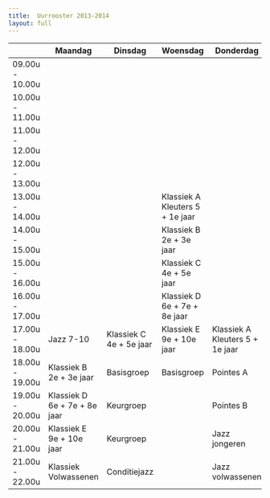 ```yaml
---
title:  Uurrooster 2013-2014
layout: full
---
```

<table id="uurrooster" class="table table-striped table-bordered table-condensed">
  <thead>
    <tr>
      <th></th>
      <th>Maandag</th>
      <th>Dinsdag</th>
      <th>Woensdag</th>
      <th>Donderdag</th>
      <th>Vrijdag</th>
      <th>Zaterdag</th>
    </tr>
  </thead>
  <tbody>
    <tr>
      <td>09.00u - 10.00u</td>
      <td></td>
      <td></td>
      <td></td>
      <td></td>
      <td></td>
      <td>Klassiek B<br/> 2e + 3e jaar</td>
    </tr>
    <tr>
      <td>10.00u - 11.00u</td>
      <td></td>
      <td></td>
      <td></td>
      <td></td>
      <td></td>
      <td>Basisgroep</td>
    </tr>
    <tr>
      <td>11.00u - 12.00u</td>
      <td></td>
      <td></td>
      <td></td>
      <td></td>
      <td></td>
      <td>Variatieklas</td>
    </tr>
    <tr>
      <td>12.00u - 13.00u</td>
      <td></td>
      <td></td>
      <td></td>
      <td></td>
      <td></td>
      <td>Variatieklas</td>
    </tr>
    <tr>
      <td>13.00u - 14.00u</td>
      <td></td>
      <td></td>
      <td>Klassiek A<br/>Kleuters 5 + 1e jaar</td>
      <td></td>
      <td></td>
      <td>Klassiek A<br/>Kleuters 5 + 1e jaar</td>
    </tr>
    <tr>
      <td>14.00u - 15.00u</td>
      <td></td>
      <td></td>
      <td>Klassiek B<br/>2e + 3e jaar</td>
      <td></td>
      <td></td>
      <td>Kleuterballet<br/>vanaf 4 jaar</td>
    </tr>
    <tr>
      <td>15.00u - 16.00u</td>
      <td></td>
      <td></td>
      <td>Klassiek C<br/>4e + 5e jaar</td>
      <td></td>
      <td></td>
      <td>Modern A</td>
    </tr>
    <tr>
      <td>16.00u - 17.00u</td>
      <td></td>
      <td></td>
      <td>Klassiek D<br/>6e + 7e + 8e jaar</td>
      <td></td>
      <td></td>
      <td>Modern B</td>
    </tr>
    <tr>
      <td>17.00u - 18.00u</td>
      <td>Jazz 7-10</td>
      <td>Klassiek C<br/>4e + 5e jaar</td>
      <td>Klassiek E<br/>9e + 10e jaar</td>
      <td>Klassiek A<br/>Kleuters 5 + 1e jaar</td>
      <td>Jazz 10-12</td>
      <td></td>
    </tr>
    <tr>
      <td>18.00u - 19.00u</td>
      <td>Klassiek B<br/>2e + 3e jaar</td>
      <td>Basisgroep</td>
      <td>Basisgroep</td>
      <td>Pointes A</td>
      <td>Basisgroep</td>
      <td></td>
    </tr>
    <tr>
      <td>19.00u - 20.00u</td>
      <td>Klassiek D<br/>6e + 7e + 8e jaar</td>
      <td>Keurgroep</td>
      <td></td>
      <td>Pointes B</td>
      <td>Klassiek E<br/>9e + 10e jaar</td>
      <td></td>
    </tr>
    <tr>
      <td>20.00u - 21.00u</td>
      <td>Klassiek E<br/>9e + 10e jaar</td>
      <td>Keurgroep</td>
      <td></td>
      <td>Jazz jongeren</td>
      <td>Keurgroep</td>
      <td></td>
    </tr>
    <tr>
      <td>21.00u - 22.00u</td>
      <td>Klassiek Volwassenen</td>
      <td>Conditiejazz</td>
      <td></td>
      <td>Jazz volwassenen</td>
      <td>Jazz gevorderden</td>
      <td></td>
    </tr>
  </tbody>
</table>

